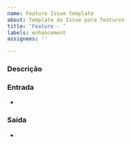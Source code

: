 ```yaml
---
name: Feature Issue template
about: Template de Issue para features
title: 'Feature - '
labels: enhancement
assignees: ''

---
```


### Descrição

### Entrada
- 

### Saída
-
